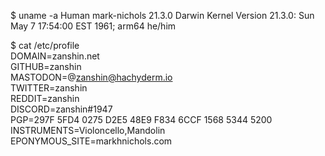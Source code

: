 $ uname -a
Human mark-nichols 21.3.0 Darwin Kernel Version 21.3.0: Sun May 7 17:54:00 EST 1961; arm64 he/him

$ cat /etc/profile  
DOMAIN=zanshin.net  
GITHUB=zanshin  
MASTODON=@zanshin@hachyderm.io  
TWITTER=zanshin  
REDDIT=zanshin  
DISCORD=zanshin#1947  
PGP=297F 5FD4 0275 D2E5 48E9  F834 6CCF 1568 5344 5200  
INSTRUMENTS=Violoncello,Mandolin  
EPONYMOUS_SITE=markhnichols.com  
